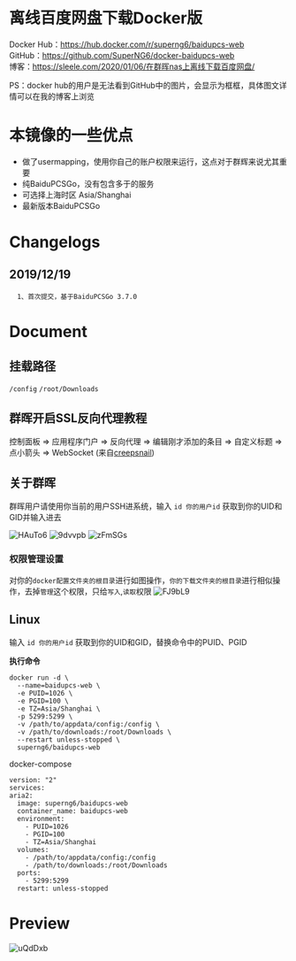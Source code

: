# 离线百度网盘下载Docker版
Docker Hub：https://hub.docker.com/r/superng6/baidupcs-web  
GitHub：https://github.com/SuperNG6/docker-baidupcs-web  
博客：https://sleele.com/2020/01/06/在群晖nas上离线下载百度网盘/  



PS：docker hub的用户是无法看到GitHub中的图片，会显示为框框，具体图文详情可以在我的博客上浏览

# 本镜像的一些优点
- 做了usermapping，使用你自己的账户权限来运行，这点对于群辉来说尤其重要
- 纯BaiduPCSGo，没有包含多于的服务
- 可选择上海时区 Asia/Shanghai
- 最新版本BaiduPCSGo


# Changelogs
## 2019/12/19

      1、首次提交，基于BaiduPCSGo 3.7.0

# Document

## 挂载路径
``/config`` ``/root/Downloads``
## 群晖开启SSL反向代理教程
控制面板 => 应用程序门户 => 反向代理 => 编辑刚才添加的条目 => 自定义标题 => 点小箭头 => WebSocket (来自[creepsnail](https://github.com/creepsnail))



## 关于群晖

群晖用户请使用你当前的用户SSH进系统，输入 ``id 你的用户id`` 获取到你的UID和GID并输入进去

![HAuTo6](https://cdn.jsdelivr.net/gh/SuperNG6/pic@master/uPic/HAuTo6.jpg)
![9dvvpb](https://cdn.jsdelivr.net/gh/SuperNG6/pic@master/uPic/9dvvpb.jpg)
![zFmSGs](https://cdn.jsdelivr.net/gh/SuperNG6/pic@master/uPic/zFmSGs.jpg)

### 权限管理设置
对你的``docker配置文件夹的根目录``进行如图操作，``你的下载文件夹的根目录``进行相似操作，去掉``管理``这个权限，只给``写入``,``读取``权限
![FJ9bL9](https://cdn.jsdelivr.net/gh/SuperNG6/pic@master/uPic/FJ9bL9.jpg)


## Linux

输入 ``id 你的用户id`` 获取到你的UID和GID，替换命令中的PUID、PGID

__执行命令__
````
docker run -d \
  --name=baidupcs-web \
  -e PUID=1026 \
  -e PGID=100 \
  -e TZ=Asia/Shanghai \
  -p 5299:5299 \
  -v /path/to/appdata/config:/config \
  -v /path/to/downloads:/root/Downloads \
  --restart unless-stopped \
  superng6/baidupcs-web
  ````
docker-compose  
  ````
version: "2"
services:
  aria2:
    image: superng6/baidupcs-web
    container_name: baidupcs-web
    environment:
      - PUID=1026
      - PGID=100
      - TZ=Asia/Shanghai
    volumes:
      - /path/to/appdata/config:/config
      - /path/to/downloads:/root/Downloads
    ports:
      - 5299:5299
    restart: unless-stopped 
````

# Preview
![uQdDxb](https://cdn.jsdelivr.net/gh/SuperNG6/pic@master/uPic/uQdDxb.jpg)
